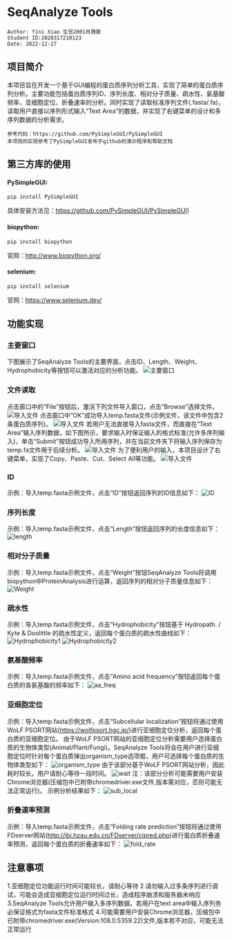 # SeqAnalyze Tools
    Author: Yini Xiao 生信2001肖旖旎 
    Student ID:2020317210123
    Date: 2022-12-27
## 项目简介
本项目旨在开发一个基于GUI编程的蛋白质序列分析工具，实现了简单的蛋白质序列分析。主要功能包括蛋白质序列ID、序列长度、相对分子质量、疏水性、氨基酸频率、亚细胞定位、折叠速率的分析。同时实现了读取标准序列文件(.fasta/.fa)，读取用户直接以序列形式输入“Text Area”的数据，并实现了右键菜单的设计和多序列数据的分析需求。
    
    参考代码：https://github.com/PySimpleGUI/PySimpleGUI
    本项目的实现参考了PySimpleGUI发布于github的演示程序和帮助文档
## 第三方库的使用
#### PySimpleGUI:
    
    pip install PySimpleGUI
具体安装方法见：https://github.com/PySimpleGUI/PySimpleGUI)
#### biopython:

    pip install biopython
官网：http://www.biopython.org/
#### selenium:
    
    pip install selenium
官网：https://www.selenium.dev/
## 功能实现
### 主要窗口
下图展示了SeqAnalyze Tools的主要界面，点击ID、Length、Weight、Hydrophobicity等按钮可以激活对应的分析功能。
![主要窗口](./img/main.png "main")
### 文件读取
点击窗口中的“File”按钮后，激活下列文件导入窗口，点击“Browse”选择文件。
![导入文件](./img/File.png "Fasta File")
点击窗口中“OK”成功导入temp.fasta文件(示例文件，该文件中包含2条蛋白质序列)。
![导入文件](./img/File2.png "Fasta File")
若用户无法直接导入fasta文件，而直接在“Text Area”输入序列数据，如下图所示，要求输入时保证输入的格式标准(允许多序列输入)，单击“Submit”按钮成功导入所用序列，并在当前文件夹下将输入序列保存为temp.fa文件用于后续分析。
![导入文件](./img/multline.png "multline")
为了便利用户的输入，本项目设计了右键菜单，实现了Copy、Paste、Cut、Select All等功能。
![导入文件](./img/right_menu.png "right_menu")
### ID
示例：导入temp.fasta示例文件，点击“ID”按钮返回序列的ID信息如下：
![ID](./img/ID.png "ID")
### 序列长度
示例：导入temp.fasta示例文件，点击“Length”按钮返回序列的长度信息如下：
![length](./img/Length.png "Length")
### 相对分子质量
示例：导入temp.fasta示例文件，点击“Weight”按钮SeqAnalyze Tools将调用biopython中ProteinAnalysis进行运算，返回序列的相对分子质量信息如下：
![Weight](./img/Weight.png "Weight")
### 疏水性
示例：导入temp.fasta示例文件，点击“Hydrophobicity”按钮基于 Hydropath. / Kyte & Doolittle 的疏水性定义，返回每个蛋白质的疏水性曲线如下：
![Hydrophobicity1](./img/Hydrophobicity1.png "Hydrophobicity1")
![Hydrophobicity2](./img/Hydrophobicity2.png "Hydrophobicity2")
### 氨基酸频率
示例：导入temp.fasta示例文件，点击“Amino acid frequency”按钮返回每个蛋白质的各氨基酸的频率如下：
![aa_freq](./img/aa_freq.png "aa_freq")
### 亚细胞定位
示例：导入temp.fasta示例文件，点击“Subcellular localization”按钮将通过使用WoLF PSORT网站(https://wolfpsort.hgc.jp/)进行亚细胞定位分析，返回每个蛋白质的亚细胞定位。
由于WoLF PSORT网站的亚细胞定位分析需要用户选择蛋白质的生物体类型(Animal/Plant/Fungi)。SeqAnalyze Tools将会在用户进行亚细胞定位时针对每个蛋白质弹出organism_type选项框，用户可选择每个蛋白质的生物体类型如下：
![organism_type](./img/organism_type.png "organism_type")
由于该部分基于WoLF PSORT网站分析，因此耗时较长，用户请耐心等待一段时间。
![wait](./img/wait.png "wait")
注：该部分分析可能需要用户安装Chrome浏览器(压缩包中已附带chromedriver.exe文件,版本需对应，否则可能无法正常运行)。
示例分析结果如下：
![sub_local](./img/sub_local.png "sub_local")
### 折叠速率预测
示例：导入temp.fasta示例文件，点击“Folding rate prediction”按钮将通过使用FDserver网站(http://ibi.hzau.edu.cn/FDserver/cipred.php)进行蛋白质折叠速率预测，返回每个蛋白质的折叠速率如下：
![fold_rate](./img/fold_rate.png "fold_rate")

## 注意事项
1.亚细胞定位功能运行时间可能较长，请耐心等待
2.请勿输入过多条序列进行调试，可能会造成亚细胞定位运行时间过长，造成程序崩溃和服务器未响应
3.SeqAnalyze Tools允许用户输入多序列数据。若用户在text area中输入序列务必保证格式为fasta文件标准格式
4.可能需要用户安装Chrome浏览器，压缩包中已附带chromedriver.exe(Version:108.0.5359.22)文件,版本若不对应，可能无法正常运行
